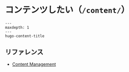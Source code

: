 # コンテンツしたい（`/content/`）

```{toctree}
---
maxdepth: 1
---
hugo-content-title
```

## リファレンス

- [Content Management](https://gohugo.io/content-management/)

